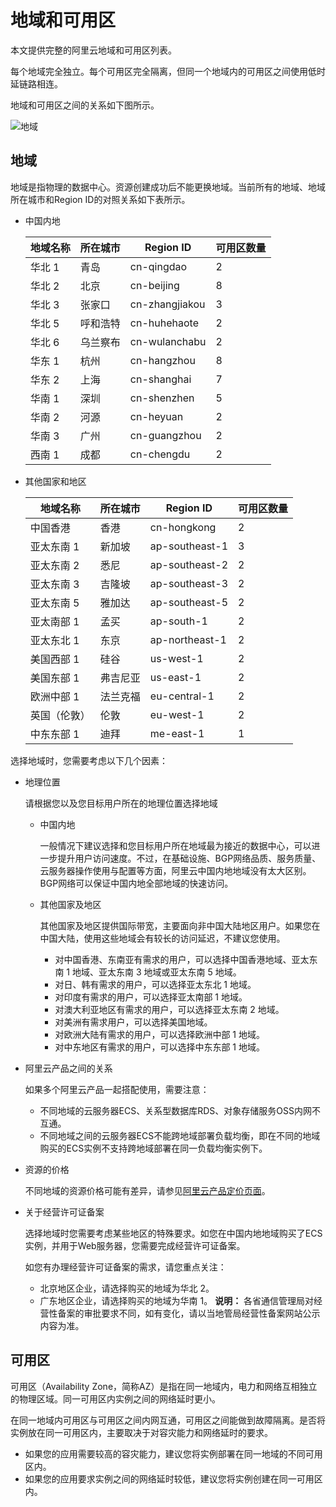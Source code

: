 # 地域和可用区

本文提供完整的阿里云地域和可用区列表。

每个地域完全独立。每个可用区完全隔离，但同一个地域内的可用区之间使用低时延链路相连。

地域和可用区之间的关系如下图所示。

![地域](https://static-aliyun-doc.oss-cn-hangzhou.aliyuncs.com/assets/img/zh-CN/8478449951/p144045.png)

## 地域

地域是指物理的数据中心。资源创建成功后不能更换地域。当前所有的地域、地域所在城市和Region ID的对照关系如下表所示。

-   中国内地

    |地域名称|所在城市|Region ID|可用区数量|
    |----|----|---------|-----|
    |华北 1|青岛|cn-qingdao|2|
    |华北 2|北京|cn-beijing|8|
    |华北 3|张家口|cn-zhangjiakou|3|
    |华北 5|呼和浩特|cn-huhehaote|2|
    |华北 6|乌兰察布|cn-wulanchabu|2|
    |华东 1|杭州|cn-hangzhou|8|
    |华东 2|上海|cn-shanghai|7|
    |华南 1|深圳|cn-shenzhen|5|
    |华南 2|河源|cn-heyuan|2|
    |华南 3|广州|cn-guangzhou|2|
    |西南 1|成都|cn-chengdu|2|

-   其他国家和地区

    |地域名称|所在城市|Region ID|可用区数量|
    |----|----|---------|-----|
    |中国香港|香港|cn-hongkong|2|
    |亚太东南 1|新加坡|ap-southeast-1|3|
    |亚太东南 2|悉尼|ap-southeast-2|2|
    |亚太东南 3|吉隆坡|ap-southeast-3|2|
    |亚太东南 5|雅加达|ap-southeast-5|2|
    |亚太南部 1|孟买|ap-south-1|2|
    |亚太东北 1|东京|ap-northeast-1|2|
    |美国西部 1|硅谷|us-west-1|2|
    |美国东部 1|弗吉尼亚|us-east-1|2|
    |欧洲中部 1|法兰克福|eu-central-1|2|
    |英国（伦敦）|伦敦|eu-west-1|2|
    |中东东部 1|迪拜|me-east-1|1|


选择地域时，您需要考虑以下几个因素：

-   地理位置

    请根据您以及您目标用户所在的地理位置选择地域

    -   中国内地

        一般情况下建议选择和您目标用户所在地域最为接近的数据中心，可以进一步提升用户访问速度。不过，在基础设施、BGP网络品质、服务质量、云服务器操作使用与配置等方面，阿里云中国内地地域没有太大区别。BGP网络可以保证中国内地全部地域的快速访问。

    -   其他国家及地区

        其他国家及地区提供国际带宽，主要面向非中国大陆地区用户。如果您在中国大陆，使用这些地域会有较长的访问延迟，不建议您使用。

        -   对中国香港、东南亚有需求的用户，可以选择中国香港地域、亚太东南 1 地域、亚太东南 3 地域或亚太东南 5 地域。
        -   对日、韩有需求的用户，可以选择亚太东北 1 地域。
        -   对印度有需求的用户，可以选择亚太南部 1 地域。
        -   对澳大利亚地区有需求的用户，可以选择亚太东南 2 地域。
        -   对美洲有需求用户，可以选择美国地域。
        -   对欧洲大陆有需求的用户，可以选择欧洲中部 1 地域。
        -   对中东地区有需求的用户，可以选择中东东部 1 地域。
-   阿里云产品之间的关系

    如果多个阿里云产品一起搭配使用，需要注意：

    -   不同地域的云服务器ECS、关系型数据库RDS、对象存储服务OSS内网不互通。
    -   不同地域之间的云服务器ECS不能跨地域部署负载均衡，即在不同的地域购买的ECS实例不支持跨地域部署在同一负载均衡实例下。
-   资源的价格

    不同地域的资源价格可能有差异，请参见[阿里云产品定价页面](https://www.aliyun.com/price/)。

-   关于经营许可证备案

    选择地域时您需要考虑某些地区的特殊要求。如您在中国内地地域购买了ECS实例，并用于Web服务器，您需要完成经营许可证备案。

    如您有办理经营许可证备案的需求，请您重点关注：

    -   北京地区企业，请选择购买的地域为华北 2。
    -   广东地区企业，请选择购买的地域为华南 1。
    **说明：** 各省通信管理局对经营性备案的审批要求不同，如有变化，请以当地管局经营性备案网站公示内容为准。


## 可用区

可用区（Availability Zone，简称AZ）是指在同一地域内，电力和网络互相独立的物理区域。同一可用区内实例之间的网络延时更小。

在同一地域内可用区与可用区之间内网互通，可用区之间能做到故障隔离。是否将实例放在同一可用区内，主要取决于对容灾能力和网络延时的要求。

-   如果您的应用需要较高的容灾能力，建议您将实例部署在同一地域的不同可用区内。
-   如果您的应用要求实例之间的网络延时较低，建议您将实例创建在同一可用区内。

